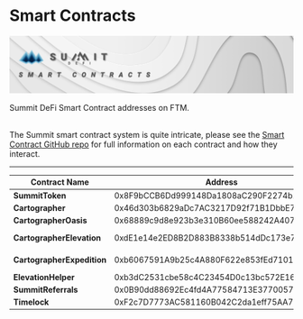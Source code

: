 # Smart Contracts

![](<../.gitbook/assets/Smart Contracts Masthead.jpg>)

Summit DeFi Smart Contract addresses on FTM.

\
The Summit smart contract system is quite intricate, please see the [Smart Contract GitHub repo](https://github.com/summit-defi/summit-contracts-pure) for full information on each contract and how they interact.

****

| Contract Name              | Address                                    | Ftmscan                                                                                                  |
| -------------------------- | ------------------------------------------ | -------------------------------------------------------------------------------------------------------- |
| **SummitToken**            | 0x8F9bCCB6Dd999148Da1808aC290F2274b13D7994 | 🔗 [SummitToken](https://ftmscan.com/address/0x8F9bCCB6Dd999148Da1808aC290F2274b13D7994#code)            |
| **Cartographer**           | 0x46d303b6829aDc7AC3217D92f71B1DbbE77eBBA2 | 🔗 [Cartographer](https://ftmscan.com/address/0x46d303b6829aDc7AC3217D92f71B1DbbE77eBBA2#code)           |
| **CartographerOasis**      | 0x68889c9d8e923b3e310B60ee588242A407fa6755 | 🔗 [CartographerOasis](https://ftmscan.com/address/0x68889c9d8e923b3e310B60ee588242A407fa6755#code)      |
| **CartographerElevation**  | 0xdE1e14e2ED8B2D883B8338b514dDc173e792271a | 🔗 [CartographerElevation](https://ftmscan.com/address/0xdE1e14e2ED8B2D883B8338b514dDc173e792271a#code)  |
| **CartographerExpedition** | 0xb6067591A9b25c4A880F622e853fEd71016F5b05 | 🔗 [CartographerExpedition](https://ftmscan.com/address/0xb6067591A9b25c4A880F622e853fEd71016F5b05#code) |
| **ElevationHelper**        | 0xb3dC2531cbe58c4C23454D0c13bc572E16C60F3a | 🔗 [ElevationHelper](https://ftmscan.com/address/0xb3dC2531cbe58c4C23454D0c13bc572E16C60F3a#code)        |
| **SummitReferrals**        | 0x0B90dd88692Ec4fd4A77584713E3770057272B38 | 🔗 [SummitReferrals](https://ftmscan.com/address/0x0B90dd88692Ec4fd4A77584713E3770057272B38#code)        |
| **Timelock**               | 0xF2c7D7773AC581160B042C2da1eff75AA7618b54 | 🔗 [Timelock](https://ftmscan.com/address/0xF2c7D7773AC581160B042C2da1eff75AA7618b54#code)               |
